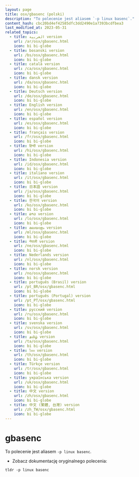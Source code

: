 ```yaml
---
layout: page
title: osx/gbasenc (polski)
description: "To polecenie jest aliasem `-p linux basenc`."
content_hash: cbc20bd4ef42585dfc3dd2490e1a7393bcdfbea3
last_modified_at: 2023-05-31
related_topics:
  - title: العربية version
    url: /ar/osx/gbasenc.html
    icon: bi bi-globe
  - title: bosanski version
    url: /bs/osx/gbasenc.html
    icon: bi bi-globe
  - title: català version
    url: /ca/osx/gbasenc.html
    icon: bi bi-globe
  - title: dansk version
    url: /da/osx/gbasenc.html
    icon: bi bi-globe
  - title: Deutsch version
    url: /de/osx/gbasenc.html
    icon: bi bi-globe
  - title: English version
    url: /en/osx/gbasenc.html
    icon: bi bi-globe
  - title: español version
    url: /es/osx/gbasenc.html
    icon: bi bi-globe
  - title: français version
    url: /fr/osx/gbasenc.html
    icon: bi bi-globe
  - title: हिन्दी version
    url: /hi/osx/gbasenc.html
    icon: bi bi-globe
  - title: Indonesia version
    url: /id/osx/gbasenc.html
    icon: bi bi-globe
  - title: italiano version
    url: /it/osx/gbasenc.html
    icon: bi bi-globe
  - title: 日本語 version
    url: /ja/osx/gbasenc.html
    icon: bi bi-globe
  - title: 한국어 version
    url: /ko/osx/gbasenc.html
    icon: bi bi-globe
  - title: ລາວ version
    url: /lo/osx/gbasenc.html
    icon: bi bi-globe
  - title: മലയാളം version
    url: /ml/osx/gbasenc.html
    icon: bi bi-globe
  - title: नेपाली version
    url: /ne/osx/gbasenc.html
    icon: bi bi-globe
  - title: Nederlands version
    url: /nl/osx/gbasenc.html
    icon: bi bi-globe
  - title: norsk version
    url: /no/osx/gbasenc.html
    icon: bi bi-globe
  - title: português (Brasil) version
    url: /pt_BR/osx/gbasenc.html
    icon: bi bi-globe
  - title: português (Portugal) version
    url: /pt_PT/osx/gbasenc.html
    icon: bi bi-globe
  - title: русский version
    url: /ru/osx/gbasenc.html
    icon: bi bi-globe
  - title: svenska version
    url: /sv/osx/gbasenc.html
    icon: bi bi-globe
  - title: தமிழ் version
    url: /ta/osx/gbasenc.html
    icon: bi bi-globe
  - title: ไทย version
    url: /th/osx/gbasenc.html
    icon: bi bi-globe
  - title: Türkçe version
    url: /tr/osx/gbasenc.html
    icon: bi bi-globe
  - title: українська version
    url: /uk/osx/gbasenc.html
    icon: bi bi-globe
  - title: 中文 version
    url: /zh/osx/gbasenc.html
    icon: bi bi-globe
  - title: 中文 (繁體, 台灣) version
    url: /zh_TW/osx/gbasenc.html
    icon: bi bi-globe
---
```

# gbasenc

To polecenie jest aliasem `-p linux basenc`.

- Zobacz dokumentację oryginalnego polecenia:

`tldr -p linux basenc`
